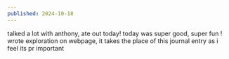 ```yaml
---
published: 2024-10-18
---
```


talked a lot with anthony, ate out today! today was super good, super fun ! wrote exploration on webpage, it takes the place of this journal entry as i feel its pr important